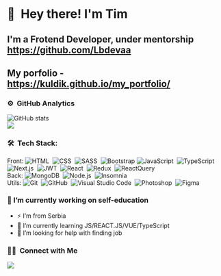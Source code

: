 # 👋 &nbsp;Hey there! I'm Tim
## I'm a Frotend Developer, under mentorship https://github.com/Lbdevaa
## My porfolio - https://kuldik.github.io/my_portfolio/

### ⚙️ &nbsp;GitHub Analytics 

![GitHub stats](https://github-readme-stats.vercel.app/api?username=kuldik&theme=radical) <br>
![](https://komarev.com/ghpvc/?username=kuldik&color=blueviolet&style=for-the-badge)

### 🛠 &nbsp;Tech Stack:
Front:
![HTML](https://img.shields.io/badge/-HTML-05122A?style=flat&logo=HTML5)&nbsp;
![CSS](https://img.shields.io/badge/-CSS-05122A?style=flat&logo=CSS3&logoColor=1572B6)&nbsp;
![SASS](https://img.shields.io/badge/-SASS-05122A?style=flat&logo=sass)&nbsp;
![Bootstrap](https://img.shields.io/badge/-Bootstrap-05122A?style=flat&logo=bootstrap&logoColor=563D7C)
![JavaScript](https://img.shields.io/badge/-JavaScript-05122A?style=flat&logo=javascript)&nbsp;
![TypeScript](https://img.shields.io/badge/-TypeScript-05122A?style=flat&logo=typescript)&nbsp;
![Next.js](https://img.shields.io/badge/-Next.js-05122A?style=flat&logo=next.js)&nbsp;
![JWT](https://img.shields.io/badge/-JWT-05122A?style=flat&logo=jwt)&nbsp;
![React](https://img.shields.io/badge/-React-05122A?style=flat&logo=react)&nbsp;
![Redux](https://img.shields.io/badge/-Redux-05122A?style=flat&logo=Redux)&nbsp;
![ReactQuery](https://img.shields.io/badge/-ReactQuery-05122A?style=flat&logo=reactquery)&nbsp;<br>
Back:
![MongoDB](https://img.shields.io/badge/-MongoDB-05122A?style=flat&logo=mongodb)&nbsp;
![Node.js](https://img.shields.io/badge/-Node.js-05122A?style=flat&logo=node.js)&nbsp;
![Insomnia](https://img.shields.io/badge/-Insomnia-05122A?style=flat&logo=insomnia)&nbsp;<br>
Utils:
![Git](https://img.shields.io/badge/-Git-05122A?style=flat&logo=git)&nbsp;
![GitHub](https://img.shields.io/badge/-GitHub-05122A?style=flat&logo=github)&nbsp;
![Visual Studio Code](https://img.shields.io/badge/-Visual%20Studio%20Code-05122A?style=flat&logo=visual-studio-code&logoColor=007ACC)&nbsp;
![Photoshop](https://img.shields.io/badge/-Photoshop-05122A?style=flat&logo=adobe-photoshop)&nbsp;
![Figma](https://img.shields.io/badge/-Figma-05122A?style=flat&logo=figma)&nbsp;
### 🔭 I’m currently working on self-education
- ⚡ I’m from Serbia
- 🌱 I’m currently learning JS/REACT.JS/VUE/TypeScript
- 🤔 I’m looking for help with finding job

### 🤝🏻 &nbsp;Connect with Me
<a href="mailto:tim.klimenkoo@gmail.com" style: display: flex align-itmes: center><img src="https://img.shields.io/badge/-tim.klimenkoo@gmail.com-D14836?style=flat&logo=Gmail&logoColor=white"/></a>


